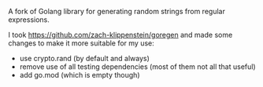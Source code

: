 A fork of Golang library for generating random strings from regular expressions.

I took https://github.com/zach-klippenstein/goregen and made some changes to make it more suitable for my use:

* use crypto.rand (by default and always)
* remove use of all testing dependencies (most of them not all that useful)
* add go.mod (which is empty though)

